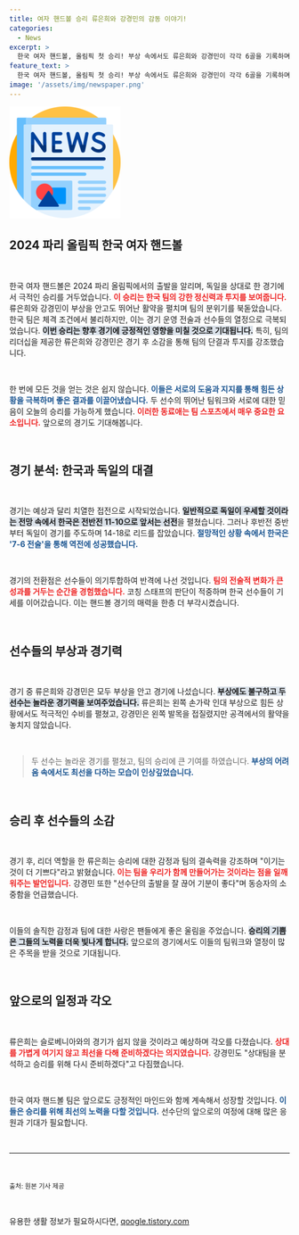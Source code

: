 ```yaml
---
title: 여자 핸드볼 승리 류은희와 강경민의 감동 이야기!
categories:
  - News
excerpt: >
  한국 여자 핸드볼, 올림픽 첫 승리! 부상 속에서도 류은희와 강경민이 각각 6골을 기록하며 독일을 역전으로 제압했다. 긴장은 결국 짜릿한 희망으로 변하며, 팬들은 코리아를 연호했다. 다음 경기도 기대되는 순간!
feature_text: >
  한국 여자 핸드볼, 올림픽 첫 승리! 부상 속에서도 류은희와 강경민이 각각 6골을 기록하며 독일을 역전으로 제압했다. 긴장은 결국 짜릿한 희망으로 변하며, 팬들은 코리아를 연호했다. 다음 경기도 기대되는 순간!
image: '/assets/img/newspaper.png'
---
```


<p><img src="/assets/img/newspaper.png" alt="kimp 속보" /></p>

<h2 data-ke-size="size26">2024 파리 올림픽 한국 여자 핸드볼</h2>

<p data-ke-size="size16">&nbsp;</p>

<p>한국 여자 핸드볼은 2024 파리 올림픽에서의 출발을 알리며, 독일을 상대로 한 경기에서 극적인 승리를 거두었습니다. <b><span style="color: #ee2323;">이 승리는 한국 팀의 강한 정신력과 투지를 보여줍니다.</span></b> 류은희와 강경민이 부상을 안고도 뛰어난 활약을 펼치며 팀의 분위기를 북돋았습니다. 한국 팀은 체격 조건에서 불리하지만, 이는 경기 운영 전술과 선수들의 열정으로 극복되었습니다. <b><span style="background-color: #21538527;">이번 승리는 향후 경기에 긍정적인 영향을 미칠 것으로 기대됩니다.</span></b> 특히, 팀의 리더십을 제공한 류은희와 강경민은 경기 후 소감을 통해 팀의 단결과 투지를 강조했습니다. </p>

<p data-ke-size="size16">&nbsp;</p>

<p>한 번에 모든 것을 얻는 것은 쉽지 않습니다. <b><span style="color: #1a5490;">이들은 서로의 도움과 지지를 통해 힘든 상황을 극복하며 좋은 결과를 이끌어냈습니다.</span></b> 두 선수의 뛰어난 팀워크와 서로에 대한 믿음이 오늘의 승리를 가능하게 했습니다. <b><span style="color: #ee2323;">이러한 동료애는 팀 스포츠에서 매우 중요한 요소입니다.</span></b> 앞으로의 경기도 기대해봅니다. </p>

<p data-ke-size="size16">&nbsp;</p>

<h2 data-ke-size="size26">경기 분석: 한국과 독일의 대결</h2>

<p data-ke-size="size16">&nbsp;</p>

<p>경기는 예상과 달리 치열한 접전으로 시작되었습니다. <b><span style="background-color: #21538527;">일반적으로 독일이 우세할 것이라는 전망 속에서 한국은 전반전 11-10으로 앞서는 선전</span></b>을 펼쳤습니다. 그러나 후반전 중반부터 독일이 경기를 주도하며 14-18로 리드를 잡았습니다. <b><span style="color: #1a5490;">절망적인 상황 속에서 한국은 '7-6 전술'을 통해 역전에 성공했습니다.</span></b> </p>

<p data-ke-size="size16">&nbsp;</p>

<p>경기의 전환점은 선수들이 의기투합하여 반격에 나선 것입니다. <b><span style="color: #ee2323;">팀의 전술적 변화가 큰 성과를 거두는 순간을 경험했습니다.</span></b> 코칭 스태프의 판단이 적중하며 한국 선수들이 기세를 이어갔습니다. 이는 핸드볼 경기의 매력을 한층 더 부각시켰습니다. </p>

<p data-ke-size="size16">&nbsp;</p>

<h2 data-ke-size="size26">선수들의 부상과 경기력</h2>

<p data-ke-size="size16">&nbsp;</p>

<p>경기 중 류은희와 강경민은 모두 부상을 안고 경기에 나섰습니다. <b><span style="background-color: #21538527;">부상에도 불구하고 두 선수는 놀라운 경기력을 보여주었습니다.</span></b> 류은희는 왼쪽 손가락 인대 부상으로 힘든 상황에서도 적극적인 수비를 펼쳤고, 강경민은 왼쪽 발목을 접질렸지만 공격에서의 활약을 놓치지 않았습니다. </p>

<p data-ke-size="size16">&nbsp;</p>

<blockquote>두 선수는 놀라운 경기를 펼쳤고, 팀의 승리에 큰 기여를 하였습니다. <b><span style="color: #1a5490;">부상의 어려움 속에서도 최선을 다하는 모습이 인상깊었습니다.</span></b></blockquote>

<p data-ke-size="size16">&nbsp;</p>

<h2 data-ke-size="size26">승리 후 선수들의 소감</h2>

<p data-ke-size="size16">&nbsp;</p>

<p>경기 후, 리더 역할을 한 류은희는 승리에 대한 감정과 팀의 결속력을 강조하며 "이기는 것이 더 기쁘다"라고 밝혔습니다. <b><span style="color: #ee2323;">이는 팀을 우리가 함께 만들어가는 것이라는 점을 일깨워주는 발언입니다.</span></b> 강경민 또한 "선수단의 출발을 잘 끊어 기분이 좋다"며 동승자의 소중함을 언급했습니다. </p>

<p data-ke-size="size16">&nbsp;</p>

<p>이들의 솔직한 감정과 팀에 대한 사랑은 팬들에게 좋은 울림을 주었습니다. <b><span style="background-color: #21538527;">승리의 기쁨은 그들의 노력을 더욱 빛나게 합니다.</span></b> 앞으로의 경기에서도 이들의 팀워크와 열정이 많은 주목을 받을 것으로 기대됩니다.</p>

<p data-ke-size="size16">&nbsp;</p>

<h2 data-ke-size="size26">앞으로의 일정과 각오</h2>

<p data-ke-size="size16">&nbsp;</p>

<p>류은희는 슬로베니아와의 경기가 쉽지 않을 것이라고 예상하며 각오를 다졌습니다. <b><span style="color: #ee2323;">상대를 가볍게 여기지 않고 최선을 다해 준비하겠다는 의지였습니다.</span></b> 강경민도 "상대팀을 분석하고 승리를 위해 다시 준비하겠다"고 다짐했습니다. </p>

<p data-ke-size="size16">&nbsp;</p>

<p>한국 여자 핸드볼 팀은 앞으로도 긍정적인 마인드와 함께 계속해서 성장할 것입니다. <b><span style="color: #1a5490;">이들은 승리를 위해 최선의 노력을 다할 것입니다.</span></b> 선수단의 앞으로의 여정에 대해 많은 응원과 기대가 필요합니다. </p>

<p data-ke-size="size16">&nbsp;</p>

<hr>

<p data-ke-size="size16">&nbsp;</p>

<p><sub>출처: 원본 기사 제공</sub></p>

<p data-ke-size="size16">&nbsp;</p>
유용한 생활 정보가 필요하시다면, <a href="https://qoogle.tistory.com" rel="dofollow">qoogle.tistory.com</a>


